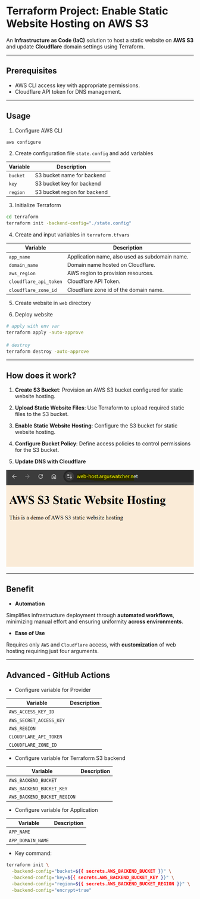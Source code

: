 # Terraform Project: Enable Static Website Hosting on AWS S3

An **Infrastructure as Code (IaC)** solution to host a static website on **AWS S3** and update **Cloudflare** domain settings using Terraform.

---

## Prerequisites

- AWS CLI access key with appropriate permissions.
- Cloudflare API token for DNS management.

---

## Usage

1. Configure AWS CLI

```sh
aws configure
```

2. Create configuration file `state.config` and add variables

| Variable | Description                  |
| -------- | ---------------------------- |
| `bucket` | S3 bucket name for backend   |
| `key`    | S3 bucket key for backend    |
| `region` | S3 bucket region for backend |

3. Initialize Terraform

```sh
cd terraform
terraform init -backend-config="./state.config"
```

4. Create and input variables in `terraform.tfvars`

| Variable               | Description                                    |
| ---------------------- | ---------------------------------------------- |
| `app_name`             | Application name, also used as subdomain name. |
| `domain_name`          | Domain name hosted on Cloudflare.              |
| `aws_region`           | AWS region to provision resources.             |
| `cloudflare_api_token` | Cloudflare API Token.                          |
| `cloudflare_zone_id`   | Cloudflare zone id of the domain name.         |

5. Create website in `web` directory

6. Deploy website

```sh
# apply with env var
terraform apply -auto-approve

# destroy
terraform destroy -auto-approve
```

---

## How does it work?

1. **Create S3 Bucket**: Provision an AWS S3 bucket configured for static website hosting.

2. **Upload Static Website Files**: Use Terraform to upload required static files to the S3 bucket.

3. **Enable Static Website Hosting**: Configure the S3 bucket for static website hosting.

4. **Configure Bucket Policy**: Define access policies to control permissions for the S3 bucket.

5. **Update DNS with Cloudflare**

![pic](./doc/deploy.png)

---

## Benefit

- **Automation**

Simplifies infrastructure deployment through **automated workflows**, minimizing manual effort and ensuring uniformity **across environments**.

- **Ease of Use**

Requires only `AWS` and `Cloudflare` access, with **customization** of web hosting requiring just four arguments.

---

## Advanced - GitHub Actions

- Configure variable for Provider

| Variable                | Description |
| ----------------------- | ----------- |
| `AWS_ACCESS_KEY_ID`     |             |
| `AWS_SECRET_ACCESS_KEY` |             |
| `AWS_REGION`            |             |
| `CLOUDFLARE_API_TOKEN`  |             |
| `CLOUDFLARE_ZONE_ID`    |             |

- Configure variable for Terraform S3 backend

| Variable                    | Description |
| --------------------------- | ----------- |
| `AWS_BACKEND_BUCKET`        |             |
| `AWS_BACKEND_BUCKET_KEY`    |             |
| `AWS_BACKEND_BUCKET_REGION` |             |

- Configure variable for Application

| Variable          | Description |
| ----------------- | ----------- |
| `APP_NAME`        |             |
| `APP_DOMAIN_NAME` |             |

- Key command:

```sh
terraform init \
  -backend-config="bucket=${{ secrets.AWS_BACKEND_BUCKET }}" \
  -backend-config="key=${{ secrets.AWS_BACKEND_BUCKET_KEY }}" \
  -backend-config="region=${{ secrets.AWS_BACKEND_BUCKET_REGION }}" \
  -backend-config="encrypt=true"
```
